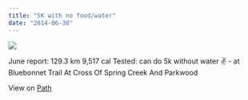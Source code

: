 ```yaml
---
title: "5K with no food/water"
date: "2014-06-30"
---
```


![](httpss://sigitp.files.wordpress.com/2014/06/5664b-original.jpg)

June report: 129.3 km 9,517 cal Tested: can do 5k without water ✌️ - at Bluebonnet Trail At Cross Of Spring Creek And Parkwood

View on [Path](httpss://path.com/p/4a9K0l)
